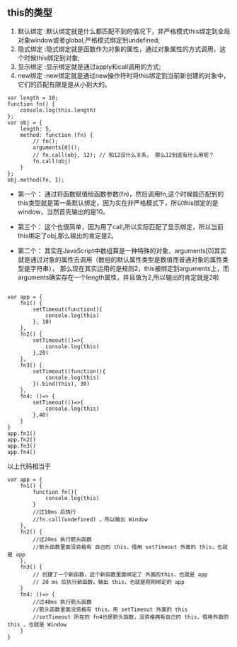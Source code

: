 ## this的类型

1. 默认绑定 :默认绑定就是什么都匹配不到的情况下，非严格模式this绑定到全局对象window或者global,严格模式绑定到undefined;
2. 隐式绑定 :隐式绑定就是函数作为对象的属性，通过对象属性的方式调用，这个时候this绑定到对象;
3. 显示绑定 :显示绑定就是通过apply和call调用的方式;
4. new绑定  :new绑定就是通过new操作符时将this绑定到当前新创建的对象中，它们的匹配有限是是从小到大的。

```
var length = 10;
function fn() {
    console.log(this.length)
};
var obj = {
    length: 5, 
    method: function (fn) {
        // fn();
        arguments[0]();
        // fn.call(obj, 12); // 和12没什么关系， 那么12到底有什么用呢？
        fn.call(obj)
    }
};
obj.method(fn, 1);

```
 * 第一个： 通过将函数赋值给函数参数(fn)，然后调用fn,这个时候能匹配到的this类型就是第一条默认绑定，因为实在非严格模式下，所以this绑定的是window，当然首先输出的是10。

 * 第三个： 这个也很简单，因为用了call,所以实际匹配了显示绑定，所以当前this绑定了obj,那么输出的肯定是2。
 * 第二个： 其实在JavaScript中数组算是一种特殊的对象，arguments[0]其实就是通过对象的属性去调用（数组的默认属性类型是数值而普通对象的属性类型是字符串），
            那么现在其实运用的是规则2，this被绑定到arguments上，而arguments确实存在一个length属性，并且值为2,所以输出的肯定就是2啦

```

var app = {
    fn1() {
        setTimeout(function(){
            console.log(this)
        }, 10)
    },
    fn2() {
        setTimeout(()=>{
            console.log(this)
        },20)
    },
    fn3() {
        setTimeout((function(){
            console.log(this)
        }).bind(this), 30)        
    },
    fn4: ()=> {
        setTimeout(()=>{
            console.log(this)
        },40)        
    }
}
app.fn1()
app.fn2()
app.fn3()
app.fn4()
 ```

 以上代码相当于

 ```
 var app = {
     fn1() {
         function fn(){
             console.log(this)
         }
         //过10ms 后执行
         //fn.call(undefined) ，所以输出 Window
     },
     fn2() {
         //过20ms 执行箭头函数
         //箭头函数里面没资格有 自己的 this，借用 setTimeout 外面的 this，也就是 app
     },
     fn3() {
         // 创建了一个新函数，这个新函数里面绑定了 外面的this，也就是 app
         // 20 ms 后执行新函数，输出 this，也就是刚刚绑定的 app    
     }
     fn4: ()=> {
         //过40ms 执行箭头函数
         //箭头函数里面没资格有 this，用 setTimeout 外面的 this
         //setTimeout 所在的 fn4也是箭头函数，没资格拥有自己的 this，借用外面的 this ，也就是 Window     
     }
 }
 ```